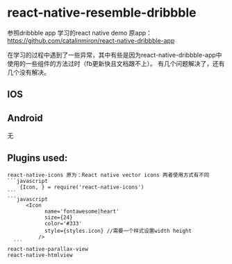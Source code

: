 # react-native-resemble-dribbble
参照dribbble app 学习的react native demo
原app：https://github.com/catalinmiron/react-native-dribbble-app

  在学习的过程中遇到了一些异常，其中有些是因为react-native-dribbble-app中使用的一些组件的方法过时（fb更新快且文档跟不上）。
  有几个问题解决了，还有几个没有解决。
## IOS

## Android 
  无
  
## Plugins used:
    react-native-icons 原为：React native vector icons 两者使用方式有不同
    ```javascript
        {Icon, } = require('react-native-icons')
    ```
    ```javascript
          <Icon
                name='fontawesome|heart'
                size={24}
                color='#333'
                style={styles.icon} //需要一个样式设置width height
              />
      ```
    react-native-parallax-view
    react-native-htmlview

